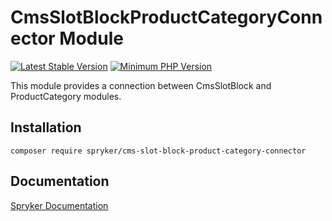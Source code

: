 # CmsSlotBlockProductCategoryConnector Module
[![Latest Stable Version](https://poser.pugx.org/spryker/cms-slot-block-product-category-connector/v/stable.svg)](https://packagist.org/packages/spryker/cms-slot-block-product-category-connector)
[![Minimum PHP Version](https://img.shields.io/badge/php-%3E%3D%208.0-8892BF.svg)](https://php.net/)

This module provides a connection between CmsSlotBlock and ProductCategory modules.

## Installation

```
composer require spryker/cms-slot-block-product-category-connector
```

## Documentation

[Spryker Documentation](https://docs.spryker.com)
